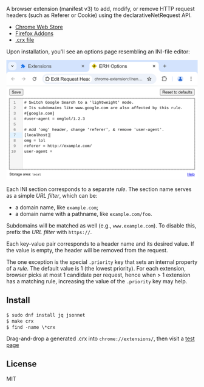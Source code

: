 A browser extension (manifest v3) to add, modify, or remove HTTP
request headers (such as Referer or Cookie) using the
declarativeNetRequest API.

* [Chrome Web Store][]
* [Firefox Addons][]
* [.crx file][]

Upon installation, you'll see an options page resembling an INI-file
editor:

<img src='screenshot.options.png' alt=''>

Each INI section corresponds to a separate *rule*. The section name
serves as a simple *URL filter*, which can be:

* a domain name, like `example.com`;
* a domain name with a pathname, like `example.com/foo`.

Subdomains will be matched as well (e.g., `www.example.com`). To disable
this, prefix the *URL filter* with `https://`.

Each key-value pair corresponds to a header name and its desired
value. If the value is empty, the header will be removed from the
request.

The one exception is the special `.priority` key that sets an internal
property of a *rule*. The default value is 1 (the lowest
priority). For each extension, browser picks at most 1 candidate per
request, hence when > 1 extension has a matching rule, increasing the
value of the `.priority` key may help.

## Install

~~~
$ sudo dnf install jq jsonnet
$ make crx
$ find -name \*crx
~~~

Drag-and-drop a generated .crx into `chrome://extensions/`, then visit
a [test page][]

## License

MIT

[.crx file]: https://gromnitsky.users.sourceforge.net/js/chrome/
[test page]: https://gromnitsky.users.sourceforge.net/js/chrome/edit-request-headers-test/
[Chrome Web Store]: https://chromewebstore.google.com/detail/edit-request-headers/keopaklpgapphnmffbgaaklcaelcpeei
[Firefox Addons]: https://addons.mozilla.org/en-US/firefox/addon/edit-request-headers/
